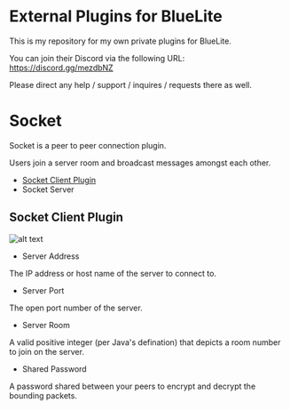 # External Plugins for BlueLite

This is my repository for my own private plugins for BlueLite.

You can join their Discord via the following URL: https://discord.gg/mezdbNZ

Please direct any help / support / inquires / requests there as well.

# Socket

Socket is a peer to peer connection plugin.

Users join a server room and broadcast messages amongst each other.

- [Socket Client Plugin](#socket-client-plugin)
- Socket Server

## Socket Client Plugin

![alt text](https://www.kthisiscvpv.com/RZ8xV15873467140DE6o.png "Plugin Settings")

- Server Address

The IP address or host name of the server to connect to.

- Server Port

The open port number of the server.

- Server Room

A valid positive integer (per Java's defination) that depicts a room number to join on the server.

- Shared Password

A password shared between your peers to encrypt and decrypt the bounding packets.